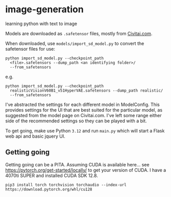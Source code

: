 # image-generation
learning python with text to image

Models are downloaded as `.safetensor` files, mostly from [Civitai.com](https://civitai.com).

When downloaded, use `models/import_sd_model.py` to convert the safetensor files for use:
```
python import_sd_model.py --checkpoint_path
  <file>.safetensors --dump_path <an identifying folder>/ 
  --from_safetensors
```
e.g.

```
python import_sd_model.py --checkpoint_path
  realisticVisionV60B1_v51HyperVAE.safetensors --dump_path realistic/ 
  --from_safetensors
```

I've abstracted the settings for each different model in ModelConfig. 
This provides settings for the UI that are best suited for the particular model, 
as suggested from the model page on Civitai.com. 
I've left some range either side of the recommended settings so they can be played with a bit.

To get going, make use Python `3.12` and run `main.py` which will start a Flask web api and basic jquery UI. 

## Getting going
Getting going can be a PITA.
Assuming CUDA is available here...
see https://pytorch.org/get-started/locally/ to get your version of CUDA. I have a 4070ti SUPER and installed CUDA SDK 12.8.

```aiignore
pip3 install torch torchvision torchaudio --index-url https://download.pytorch.org/whl/cu128
```